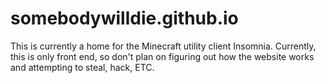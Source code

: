 # somebodywilldie.github.io
This is currently a home for the Minecraft utility client Insomnia.
Currently, this is only front end, so don't plan on figuring out how the website works and attempting to steal, hack, ETC.
